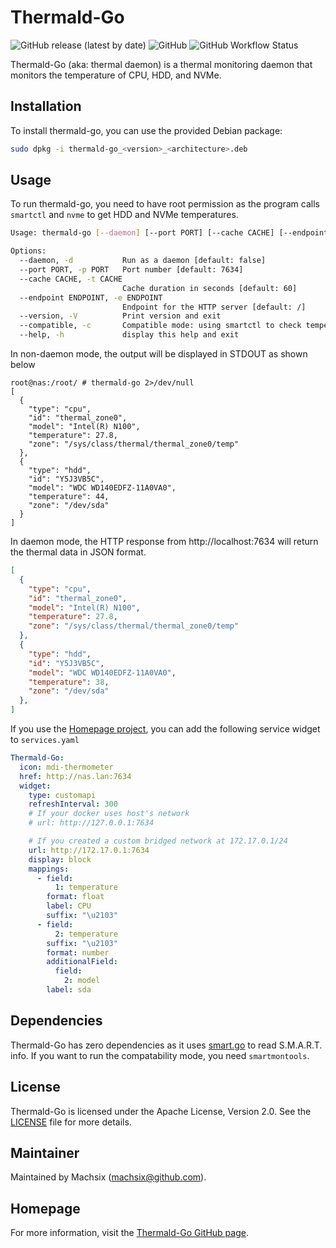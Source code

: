 # Thermald-Go

![GitHub release (latest by date)](https://img.shields.io/github/v/release/machsix/thermald-go)
![GitHub](https://img.shields.io/github/license/machsix/thermald-go)
![GitHub Workflow Status](https://img.shields.io/github/actions/workflow/status/machsix/thermald-go/release.yml)

Thermald-Go (aka: thermal daemon) is a thermal monitoring daemon that monitors the temperature of CPU, HDD, and NVMe.

## Installation

To install thermald-go, you can use the provided Debian package:

```sh
sudo dpkg -i thermald-go_<version>_<architecture>.deb
```

## Usage

To run thermald-go, you need to have root permission as the program calls `smartctl` and `nvme` to get HDD and NVMe temperatures.

```sh
Usage: thermald-go [--daemon] [--port PORT] [--cache CACHE] [--endpoint ENDPOINT] [--version] [--compatible]

Options:
  --daemon, -d           Run as a daemon [default: false]
  --port PORT, -p PORT   Port number [default: 7634]
  --cache CACHE, -t CACHE
                         Cache duration in seconds [default: 60]
  --endpoint ENDPOINT, -e ENDPOINT
                         Endpoint for the HTTP server [default: /]
  --version, -V          Print version and exit
  --compatible, -c       Compatible mode: using smartctl to check temperature [default: false]
  --help, -h             display this help and exit
```

In non-daemon mode, the output will be displayed in STDOUT as shown below

```
root@nas:/root/ # thermald-go 2>/dev/null
[
  {
    "type": "cpu",
    "id": "thermal_zone0",
    "model": "Intel(R) N100",
    "temperature": 27.8,
    "zone": "/sys/class/thermal/thermal_zone0/temp"
  },
  {
    "type": "hdd",
    "id": "Y5J3VB5C",
    "model": "WDC WD140EDFZ-11A0VA0",
    "temperature": 44,
    "zone": "/dev/sda"
  }
]
```

In daemon mode, the HTTP response from http://localhost:7634 will return the thermal data in JSON format.
```JSON
[
  {
    "type": "cpu",
    "id": "thermal_zone0",
    "model": "Intel(R) N100",
    "temperature": 27.8,
    "zone": "/sys/class/thermal/thermal_zone0/temp"
  },
  {
    "type": "hdd",
    "id": "Y5J3VB5C",
    "model": "WDC WD140EDFZ-11A0VA0",
    "temperature": 38,
    "zone": "/dev/sda"
  },
]
```

If you use the [Homepage project](https://github.com/gethomepage/homepage), you can add the following service widget to `services.yaml`

```yaml
Thermald-Go:
  icon: mdi-thermometer
  href: http://nas.lan:7634
  widget:
    type: customapi
    refreshInterval: 300
    # If your docker uses host's network
    # url: http://127.0.0.1:7634

    # If you created a custom bridged network at 172.17.0.1/24
    url: http://172.17.0.1:7634
    display: block
    mappings:
      - field:
          1: temperature
        format: float
        label: CPU
        suffix: "\u2103"
      - field:
          2: temperature
        suffix: "\u2103"
        format: number
        additionalField:
          field:
            2: model
        label: sda
```


## Dependencies

Thermald-Go has zero dependencies as it uses [smart.go](https://github.com/anatol/smart.go) to read S.M.A.R.T. info. If you want to run the compatability mode, you need `smartmontools`.

## License

Thermald-Go is licensed under the Apache License, Version 2.0. See the [LICENSE](LICENSE) file for more details.

## Maintainer

Maintained by Machsix (<machsix@github.com>).

## Homepage

For more information, visit the [Thermald-Go GitHub page](https://github.com/machsix/thermald-go).
